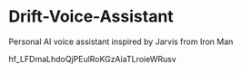 # Drift-Voice-Assistant
 Personal AI voice assistant inspired by Jarvis from Iron Man

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